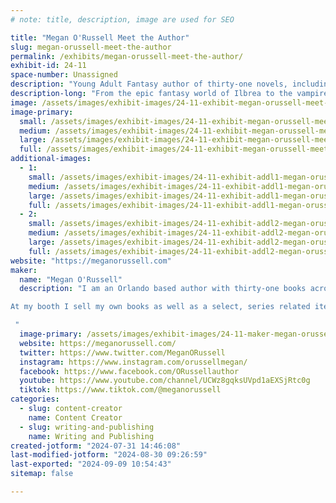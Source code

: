 ```yaml
---
# note: title, description, image are used for SEO

title: "Megan O'Russell Meet the Author"
slug: megan-orussell-meet-the-author
permalink: /exhibits/megan-orussell-meet-the-author/
exhibit-id: 24-11
space-number: Unassigned
description: "Young Adult Fantasy author of thirty-one novels, including Ember and Stone and The Cursebound Thief."
description-long: "From the epic fantasy world of Ilbrea to the vampire-plagued dystopia of the domes, author Megan O'Russell offers readers thirty-one books across eight series. Available titles include Ember and Stone, The Cursebound Thief, and How I Magically Messed Up My Life in Four Freakin' Days."
image: /assets/images/exhibit-images/24-11-exhibit-megan-orussell-meet-the-author-img-5272-large.jpg
image-primary: 
  small: /assets/images/exhibit-images/24-11-exhibit-megan-orussell-meet-the-author-img-5272-small.jpg
  medium: /assets/images/exhibit-images/24-11-exhibit-megan-orussell-meet-the-author-img-5272-medium.jpg
  large: /assets/images/exhibit-images/24-11-exhibit-megan-orussell-meet-the-author-img-5272-large.jpg
  full: /assets/images/exhibit-images/24-11-exhibit-megan-orussell-meet-the-author-img-5272-full.jpg
additional-images: 
  - 1:
    small: /assets/images/exhibit-images/24-11-exhibit-addl1-megan-orussell-meet-the-author-books-on-table-small.jpg
    medium: /assets/images/exhibit-images/24-11-exhibit-addl1-megan-orussell-meet-the-author-books-on-table-medium.jpg
    large: /assets/images/exhibit-images/24-11-exhibit-addl1-megan-orussell-meet-the-author-books-on-table-large.jpg
    full: /assets/images/exhibit-images/24-11-exhibit-addl1-megan-orussell-meet-the-author-books-on-table-full.jpg
  - 2:
    small: /assets/images/exhibit-images/24-11-exhibit-addl2-megan-orussell-meet-the-author-meganorusselllogonoglow-1-small.png
    medium: /assets/images/exhibit-images/24-11-exhibit-addl2-megan-orussell-meet-the-author-meganorusselllogonoglow-1-medium.png
    large: /assets/images/exhibit-images/24-11-exhibit-addl2-megan-orussell-meet-the-author-meganorusselllogonoglow-1-large.png
    full: /assets/images/exhibit-images/24-11-exhibit-addl2-megan-orussell-meet-the-author-meganorusselllogonoglow-1-full.png
website: "https://meganorussell.com"
maker: 
  name: "Megan O'Russell"
  description: "I am an Orlando based author with thirty-one books across eight series. My work ranges from epic fantasy to paranormal dystopian.
At my booth I sell my own books as well as a select, series related items. 
 "
  image-primary: /assets/images/exhibit-images/24-11-maker-megan-orussell-meet-the-author-megan-orlowski-medium.jpg
  website: https://meganorussell.com/
  twitter: https://www.twitter.com/MeganORussell
  instagram: https://www.instagram.com/orussellmegan/
  facebook: https://www.facebook.com/ORussellauthor
  youtube: https://www.youtube.com/channel/UCWz8gqksUVpd1aEXSjRtc0g
  tiktok: https://www.tiktok.com/@meganorussell
categories: 
  - slug: content-creator
    name: Content Creator
  - slug: writing-and-publishing
    name: Writing and Publishing
created-jotform: "2024-07-31 14:46:08"
last-modified-jotform: "2024-08-30 09:26:59"
last-exported: "2024-09-09 10:54:43"
sitemap: false

---
```

